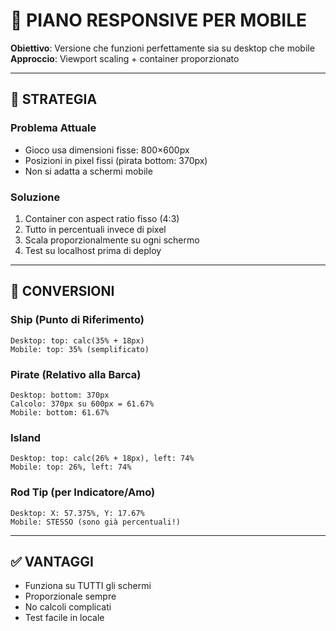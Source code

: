 # 📱 PIANO RESPONSIVE PER MOBILE

**Obiettivo**: Versione che funzioni perfettamente sia su desktop che mobile
**Approccio**: Viewport scaling + container proporzionato

---

## 🎯 STRATEGIA

### **Problema Attuale**
- Gioco usa dimensioni fisse: 800×600px
- Posizioni in pixel fissi (pirata bottom: 370px)
- Non si adatta a schermi mobile

### **Soluzione**
1. Container con aspect ratio fisso (4:3)
2. Tutto in percentuali invece di pixel
3. Scala proporzionalmente su ogni schermo
4. Test su localhost prima di deploy

---

## 📐 CONVERSIONI

### **Ship (Punto di Riferimento)**
```
Desktop: top: calc(35% + 18px)
Mobile: top: 35% (semplificato)
```

### **Pirate (Relativo alla Barca)**
```
Desktop: bottom: 370px
Calcolo: 370px su 600px = 61.67%
Mobile: bottom: 61.67%
```

### **Island**
```
Desktop: top: calc(26% + 18px), left: 74%
Mobile: top: 26%, left: 74%
```

### **Rod Tip (per Indicatore/Amo)**
```
Desktop: X: 57.375%, Y: 17.67%
Mobile: STESSO (sono già percentuali!)
```

---

## ✅ VANTAGGI

- Funziona su TUTTI gli schermi
- Proporzionale sempre
- No calcoli complicati
- Test facile in locale

